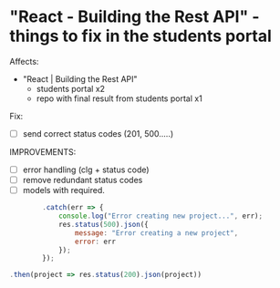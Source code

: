


# "React - Building the Rest API" - things to fix in the students portal


Affects:
- "React | Building the Rest API"
  - students portal x2
  - repo with final result from students portal x1


Fix:
- [ ] send correct status codes (201, 500.....)

IMPROVEMENTS:
- [ ] error handling (clg + status code)
- [ ] remove redundant status codes
- [ ] models with required.

```js
        .catch(err => {
            console.log("Error creating new project...", err);
            res.status(500).json({
                message: "Error creating a new project",
                error: err
            });
        });
```

```js
.then(project => res.status(200).json(project))
```